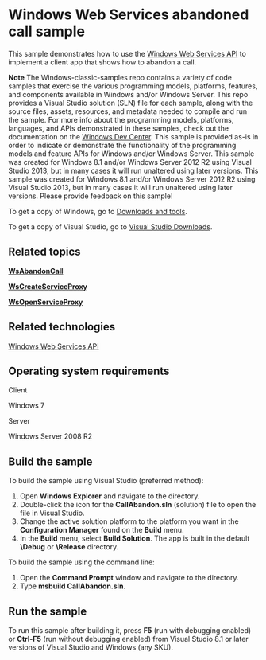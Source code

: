 Windows Web Services abandoned call sample
==========================================

This sample demonstrates how to use the [Windows Web Services API](http://msdn.microsoft.com/en-us/library/windows/desktop/dd430435) to implement a client app that shows how to abandon a call.

**Note**  The Windows-classic-samples repo contains a variety of code samples that exercise the various programming models, platforms, features, and components available in Windows and/or Windows Server. This repo provides a Visual Studio solution (SLN) file for each sample, along with the source files, assets, resources, and metadata needed to compile and run the sample. For more info about the programming models, platforms, languages, and APIs demonstrated in these samples, check out the documentation on the [Windows Dev Center](https://dev.windows.com). This sample is provided as-is in order to indicate or demonstrate the functionality of the programming models and feature APIs for Windows and/or Windows Server. This sample was created for Windows 8.1 and/or Windows Server 2012 R2 using Visual Studio 2013, but in many cases it will run unaltered using later versions. This sample was created for Windows 8.1 and/or Windows Server 2012 R2 using Visual Studio 2013, but in many cases it will run unaltered using later versions. Please provide feedback on this sample!

To get a copy of Windows, go to [Downloads and tools](http://go.microsoft.com/fwlink/p/?linkid=301696).

To get a copy of Visual Studio, go to [Visual Studio Downloads](http://go.microsoft.com/fwlink/p/?linkid=301697).

Related topics
--------------

[**WsAbandonCall**](http://msdn.microsoft.com/en-us/library/windows/desktop/dd430472)

[**WsCreateServiceProxy**](http://msdn.microsoft.com/en-us/library/windows/desktop/dd430507)

[**WsOpenServiceProxy**](http://msdn.microsoft.com/en-us/library/windows/desktop/dd430577)

Related technologies
--------------------

[Windows Web Services API](http://msdn.microsoft.com/en-us/library/windows/desktop/dd430435)

Operating system requirements
-----------------------------

Client

Windows 7

Server

Windows Server 2008 R2

Build the sample
----------------

To build the sample using Visual Studio (preferred method):

1.  Open **Windows Explorer** and navigate to the directory.
2.  Double-click the icon for the **CallAbandon.sln** (solution) file to open the file in Visual Studio.
3.  Change the active solution platform to the platform you want in the **Configuration Manager** found on the **Build** menu.
4.  In the **Build** menu, select **Build Solution**. The app is built in the default **\\Debug** or **\\Release** directory.

To build the sample using the command line:

1.  Open the **Command Prompt** window and navigate to the directory.
2.  Type **msbuild CallAbandon.sln**.

Run the sample
--------------

To run this sample after building it, press **F5** (run with debugging enabled) or **Ctrl-F5** (run without debugging enabled) from Visual Studio 8.1 or later versions of Visual Studio and Windows (any SKU).

